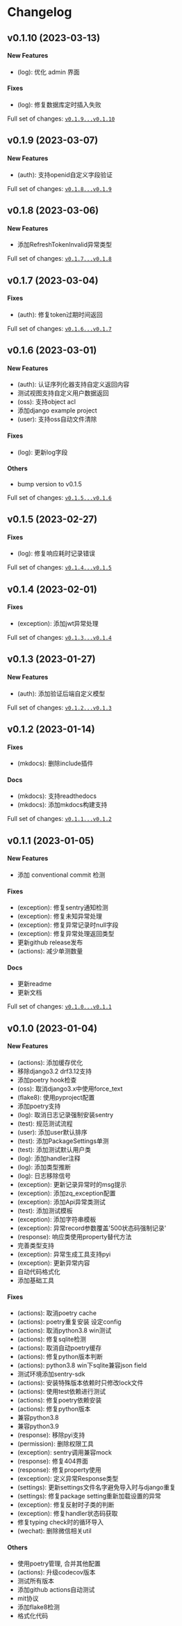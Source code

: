 # Changelog

## v0.1.10 (2023-03-13)

#### New Features

* (log): 优化 admin 界面
#### Fixes

* (log): 修复数据库定时插入失败

Full set of changes: [`v0.1.9...v0.1.10`](https://github.com/Nagico/zq-django-util/compare/v0.1.9...v0.1.10)

## v0.1.9 (2023-03-07)

#### New Features

* (auth): 支持openid自定义字段验证

Full set of changes: [`v0.1.8...v0.1.9`](https://github.com/Nagico/zq-django-util/compare/v0.1.8...v0.1.9)

## v0.1.8 (2023-03-06)

#### New Features

* 添加RefreshTokenInvalid异常类型

Full set of changes: [`v0.1.7...v0.1.8`](https://github.com/Nagico/zq-django-util/compare/v0.1.7...v0.1.8)

## v0.1.7 (2023-03-04)

#### Fixes

* (auth): 修复token过期时间返回

Full set of changes: [`v0.1.6...v0.1.7`](https://github.com/Nagico/zq-django-util/compare/v0.1.6...v0.1.7)

## v0.1.6 (2023-03-01)

#### New Features

* (auth): 认证序列化器支持自定义返回内容
* 测试视图支持自定义用户数据返回
* (oss): 支持object acl
* 添加django example project
* (user): 支持oss自动文件清除
#### Fixes

* (log): 更新log字段
#### Others

* bump version to v0.1.5

Full set of changes: [`v0.1.5...v0.1.6`](https://github.com/Nagico/zq-django-util/compare/v0.1.5...v0.1.6)

## v0.1.5 (2023-02-27)

#### Fixes

* (log): 修复响应耗时记录错误

Full set of changes: [`v0.1.4...v0.1.5`](https://github.com/Nagico/zq-django-util/compare/v0.1.4...v0.1.5)

## v0.1.4 (2023-02-01)

#### Fixes

* (exception): 添加jwt异常处理

Full set of changes: [`v0.1.3...v0.1.4`](https://github.com/Nagico/zq-django-util/compare/v0.1.3...v0.1.4)

## v0.1.3 (2023-01-27)

#### New Features

* (auth): 添加验证后端自定义模型

Full set of changes: [`v0.1.2...v0.1.3`](https://github.com/Nagico/zq-django-util/compare/v0.1.2...v0.1.3)

## v0.1.2 (2023-01-14)

#### Fixes

* (mkdocs): 删除include插件
#### Docs

* (mkdocs): 支持readthedocs
* (mkdocs): 添加mkdocs构建支持

Full set of changes: [`v0.1.1...v0.1.2`](https://github.com/Nagico/zq-django-util/compare/v0.1.1...v0.1.2)

## v0.1.1 (2023-01-05)

#### New Features

* 添加 conventional commit 检测
#### Fixes

* (exception): 修复sentry通知检测
* (exception): 修复未知异常处理
* (exception): 修复异常记录时null字段
* (exception): 修复异常处理返回类型
* 更新github release发布
* (actions): 减少单测数量
#### Docs

* 更新readme
* 更新文档

Full set of changes: [`v0.1.0...v0.1.1`](https://github.com/Nagico/zq-django-util/compare/v0.1.0...v0.1.1)

## v0.1.0 (2023-01-04)

#### New Features

* (actions): 添加缓存优化
* 移除django3.2 drf3.12支持
* 添加poetry hook检查
* (oss): 取消django3.x中使用force_text
* (flake8): 使用pyproject配置
* 添加poetry支持
* (log): 取消日志记录强制安装sentry
* (test): 规范测试流程
* (user): 添加user默认排序
* (test): 添加PackageSettings单测
* (test): 添加测试默认用户类
* (log): 添加handler注释
* (log): 添加类型推断
* (log): 日志移除信号
* (exception): 更新记录异常时的msg提示
* (exception): 添加zq_exception配置
* (exception): 添加Api异常类测试
* (test): 添加测试模板
* (exception): 添加字符串模板
* (exception): 异常record参数覆盖'500状态码强制记录'
* (response): 响应类使用property替代方法
* 完善类型支持
* (exception): 异常生成工具支持pyi
* (exception): 更新异常内容
* 自动代码格式化
* 添加基础工具
#### Fixes

* (actions): 取消poetry cache
* (actions): poetry重复安装 设定config
* (actions): 取消python3.8 win测试
* (actions): 修复sqlite检测
* (actions): 取消自动poetry缓存
* (actions): 修复python版本判断
* (actions): python3.8 win下sqlite兼容json field
* 测试环境添加sentry-sdk
* (actions): 安装特殊版本依赖时只修改lock文件
* (actions): 使用test依赖进行测试
* (actions): 修复poetry依赖安装
* (actions): 修复python版本
* 兼容python3.8
* 兼容python3.9
* (response): 移除pyi支持
* (permission): 删除权限工具
* (exception): sentry调用兼容mock
* (response): 修复404界面
* (response): 修复property使用
* (exception): 定义异常Response类型
* (settings): 更新settings文件名字避免导入时与django重复
* (settings): 修复package setting重新加载设置的异常
* (exception): 修复反射时子类的判断
* (exception): 修复handler状态码获取
* 修复typing check时的循环导入
* (wechat): 删除微信相关util
#### Others

* 使用poetry管理, 合并其他配置
* (actions): 升级codecov版本
* 测试所有版本
* 添加github actions自动测试
* mit协议
* 添加flake8检测
* 格式化代码
